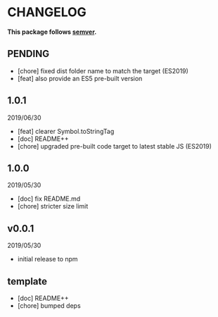 # CHANGELOG
**This package follows [semver](https://semver.org/).**

## PENDING
* [chore] fixed dist folder name to match the target (ES2019)
* [feat] also provide an ES5 pre-built version

## 1.0.1
2019/06/30
* [feat] clearer Symbol.toStringTag
* [doc] README++
* [chore] upgraded pre-built code target to latest stable JS (ES2019)

## 1.0.0
2019/05/30
* [doc] fix README.md
* [chore] stricter size limit

## v0.0.1
2019/05/30
* initial release to npm

## template
* [doc] README++
* [chore] bumped deps
